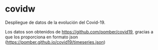 # covidw
Despliegue de datos de la evolución del Covid-19.

Los datos son obtenidos de https://github.com/pomber/covid19, gracias a que los proporciona en formato json (https://pomber.github.io/covid19/timeseries.json)

